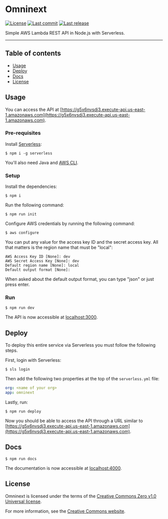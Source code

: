# Omninext

<p>
	<a href="https://github.com/antogno/omninext/blob/master/LICENSE"><img src="https://img.shields.io/github/license/antogno/omninext" alt="License"></a>
	<a href="https://github.com/antogno/omninext/commits"><img src="https://img.shields.io/github/last-commit/antogno/omninext" alt="Last commit"></a>
	<a href="https://github.com/antogno/omninext/releases/latest"><img src="https://img.shields.io/github/v/tag/antogno/omninext?label=last%20release" alt="Last release"></a>
</p>

Simple AWS Lambda REST API in Node.js with Serverless.

---

## Table of contents

- [Usage](#usage)
- [Deploy](#deploy)
- [Docs](#docs)
- [License](#license)

## Usage

You can access the API at [https://g5x6nvsdj3.execute-api.us-east-1.amazonaws.com](https://g5x6nvsdj3.execute-api.us-east-1.amazonaws.com).

### Pre-requisites

Install [Serverless](https://www.serverless.com):

```console
$ npm i -g serverless
```

You'll also need Java and [AWS CLI](https://docs.aws.amazon.com/cli/latest/userguide/getting-started-install.html).

### Setup

Install the dependencies:

```console
$ npm i
```

Run the following command:

```console
$ npm run init
```

Configure AWS credentials by running the following command:

```console
$ aws configure
```

You can put any value for the access key ID and the secret access key. All that matters is the region name that must be "local":

```console
AWS Access Key ID [None]: dev
AWS Secret Access Key [None]: dev
Default region name [None]: local
Default output format [None]:
```

When asked about the default output format, you can type "json" or just press enter.

### Run

```
$ npm run dev
```

The API is now accessible at [localhost:3000](http://localhost:3000).

## Deploy

To deploy this entire service via Serverless you must follow the following steps.

First, login with Serverless:

```console
$ sls login
```

Then add the following two properties at the top of the `serverless.yml` file:

```yml
org: <name of your org>
app: omninext
```

Lastly, run:

```console
$ npm run deploy
```

Now you should be able to access the API through a URL similar to [https://g5x6nvsdj3.execute-api.us-east-1.amazonaws.com](https://g5x6nvsdj3.execute-api.us-east-1.amazonaws.com).

## Docs

```console
$ npm run docs
```

The documentation is now accessible at [localhost:4000](http://localhost:4000).

## License

Omninext is licensed under the terms of the [Creative Commons Zero v1.0 Universal license](https://github.com/antogno/omninext/blob/master/LICENSE).

For more information, see the [Creative Commons website](https://creativecommons.org/publicdomain/zero/1.0).
